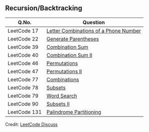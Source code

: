 ## Recursion/Backtracking

| Q.No. | Question |
| --- | --- |
| LeetCode 17 | [Letter Combinations of a Phone Number](https://grid47.xyz/posts/leetcode-17-letter-combinations-of-a-phone-number-solution/) |
| LeetCode 22 | [Generate Parentheses](https://grid47.xyz/posts/leetcode-22-generate-parentheses-solution/) |
| LeetCode 39 | [Combination Sum](https://grid47.xyz/posts/leetcode-39-combination-sum-solution/) |
| LeetCode 40 | [Combination Sum II](https://grid47.xyz/posts/leetcode-40-combination-sum-ii-solution/) |
| LeetCode 46 | [Permutations](https://grid47.xyz/posts/leetcode-46-permutations-solution/) |
| LeetCode 47 | [Permutations II](https://grid47.xyz/posts/leetcode-47-permutations-ii-solution/) |
| LeetCode 77 | [Combinations](https://grid47.xyz/posts/leetcode-77-combinations-solution/) |
| LeetCode 78 | [Subsets](https://grid47.xyz/posts/leetcode-78-subsets-solution/) |
| LeetCode 79 | [Word Search](https://grid47.xyz/posts/leetcode-79-word-search-solution/) |
| LeetCode 90 | [Subsets II](https://grid47.xyz/posts/leetcode-90-subsets-ii-solution/) |
| LeetCode 131 | [Palindrome Partitioning](https://grid47.xyz/posts/leetcode-131-palindrome-partitioning-solution/) |

Credit: [LeetCode Discuss](https://leetcode.com/discuss/interview-question/2069641/the-only-lists-you-need-for-your-interview-preparation)

